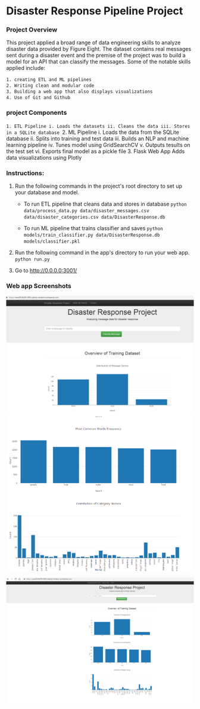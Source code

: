 # Disaster Response Pipeline Project

### Project Overview
This project applied a broad range of data engineering skills to analyze disaster data provided by Figure Eight. The dataset contains real messages sent during a disaster event and the premise of the project was to build a model for an API that can classify the messages. Some of the notable skills applied include:

	1. creating ETL and ML pipelines
	2. Writing clean and modular code
	3. Building a web app that also displays visualizations
	4. Use of Git and Github
### project Components

`1. ETL Pipeline
	i. Loads the datasets
	ii. Cleans the data
	iii. Stores in a SQLite database
`2. ML Pipeline
	i. Loads the data from the SQLite database
	ii. Splits into training and test data
	iii. Builds an NLP and machine learning pipeline
	iv. Tunes model using GridSearchCV
	v. Outputs tesults on the test set
	vi. Exports final model as a pickle file
 3. Flask Web App
 	Adds data visualizations using Plotly
	
### Instructions:
1. Run the following commands in the project's root directory to set up your database and model.

    - To run ETL pipeline that cleans data and stores in database
        `python data/process_data.py data/disaster_messages.csv data/disaster_categories.csv data/DisasterResponse.db`

	- To run ML pipeline that trains classifier and saves
        `python models/train_classifier.py data/DisasterResponse.db models/classifier.pkl`

2. Run the following command in the app's directory to run your web app.
    `python run.py`

3. Go to http://0.0.0.0:3001/

### Web app Screenshots
![alt text](https://github.com/miriamwanjo/Disaster-Response-Pipeline/blob/master/image.png/disaster%203.PNG)
![alt text](https://github.com/miriamwanjo/Disaster-Response-Pipeline/blob/master/image.png/Disaster%202.PNG)
	
![alt text](https://github.com/miriamwanjo/Disaster-Response-Pipeline/blob/master/image.png/Miriam%20Disaster%20response%20screenshot%201.PNG)
